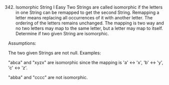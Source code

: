 342. Isomorphic String I
Easy
Two Strings are called isomorphic if the letters in one String can be remapped to get the second String. Remapping a letter means replacing all occurrences of it with another letter. The ordering of the letters remains unchanged. The mapping is two way and no two letters may map to the same letter, but a letter may map to itself. Determine if two given String are isomorphic.

Assumptions:

The two given Strings are not null.
Examples:

"abca" and "xyzx" are isomorphic since the mapping is 'a' <-> 'x', 'b' <-> 'y', 'c' <-> 'z'.

"abba" and "cccc" are not isomorphic.

